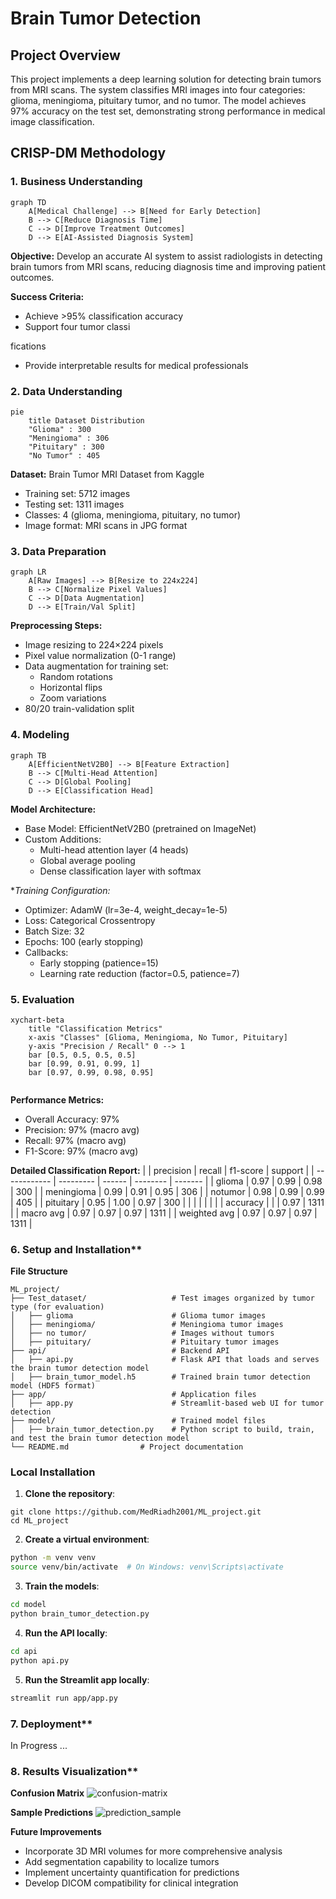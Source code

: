 # Brain Tumor Detection

## Project Overview

This project implements a deep learning solution for detecting brain tumors from MRI scans. The system classifies MRI images into four categories: glioma, meningioma, pituitary tumor, and no tumor. The model achieves 97% accuracy on the test set, demonstrating strong performance in medical image classification.

## CRISP-DM Methodology

### 1. Business Understanding

```mermaid
graph TD
    A[Medical Challenge] --> B[Need for Early Detection]
    B --> C[Reduce Diagnosis Time]
    C --> D[Improve Treatment Outcomes]
    D --> E[AI-Assisted Diagnosis System]
```

**Objective:** Develop an accurate AI system to assist radiologists in detecting brain tumors from MRI scans, reducing diagnosis time and improving patient outcomes.

**Success Criteria:**

- Achieve >95% classification accuracy
- Support four tumor classi

fications

- Provide interpretable results for medical professionals

### 2. Data Understanding

```mermaid
pie
    title Dataset Distribution
    "Glioma" : 300
    "Meningioma" : 306
    "Pituitary" : 300
    "No Tumor" : 405
```

**Dataset:** Brain Tumor MRI Dataset from Kaggle

- Training set: 5712 images
- Testing set: 1311 images
- Classes: 4 (glioma, meningioma, pituitary, no tumor)
- Image format: MRI scans in JPG format

### 3. Data Preparation

```mermaid
graph LR
    A[Raw Images] --> B[Resize to 224x224]
    B --> C[Normalize Pixel Values]
    C --> D[Data Augmentation]
    D --> E[Train/Val Split]
```

**Preprocessing Steps:**

- Image resizing to 224×224 pixels
- Pixel value normalization (0-1 range)
- Data augmentation for training set:
  - Random rotations
  - Horizontal flips
  - Zoom variations
- 80/20 train-validation split

### 4. Modeling

```mermaid
graph TB
    A[EfficientNetV2B0] --> B[Feature Extraction]
    B --> C[Multi-Head Attention]
    C --> D[Global Pooling]
    D --> E[Classification Head]
```

**Model Architecture:**

- Base Model: EfficientNetV2B0 (pretrained on ImageNet)
- Custom Additions:
  - Multi-head attention layer (4 heads)
  - Global average pooling
  - Dense classification layer with softmax

\*_Training Configuration:_

- Optimizer: AdamW (lr=3e-4, weight_decay=1e-5)
- Loss: Categorical Crossentropy
- Batch Size: 32
- Epochs: 100 (early stopping)
- Callbacks:
  - Early stopping (patience=15)
  - Learning rate reduction (factor=0.5, patience=7)

### 5. Evaluation

```mermaid
xychart-beta
    title "Classification Metrics"
    x-axis "Classes" [Glioma, Meningioma, No Tumor, Pituitary]
    y-axis "Precision / Recall" 0 --> 1
    bar [0.5, 0.5, 0.5, 0.5]
    bar [0.99, 0.91, 0.99, 1]
    bar [0.97, 0.99, 0.98, 0.95]


```

**Performance Metrics:**

- Overall Accuracy: 97%
- Precision: 97% (macro avg)
- Recall: 97% (macro avg)
- F1-Score: 97% (macro avg)

**Detailed Classification Report:**
| | precision | recall | f1-score | support |
| ------------ | --------- | ------ | -------- | ------- |
| glioma | 0.97 | 0.99 | 0.98 | 300 |
| meningioma | 0.99 | 0.91 | 0.95 | 306 |
| notumor | 0.98 | 0.99 | 0.99 | 405 |
| pituitary | 0.95 | 1.00 | 0.97 | 300 |
| | | | | |
| accuracy | | | 0.97 | 1311 |
| macro avg | 0.97 | 0.97 | 0.97 | 1311 |
| weighted avg | 0.97 | 0.97 | 0.97 | 1311 |

### 6. Setup and Installation\*\*

**File Structure**

```
ML_project/
├── Test_dataset/             		# Test images organized by tumor type (for evaluation)
│   ├── glioma                		# Glioma tumor images
│   ├── meningioma/           		# Meningioma tumor images
│   ├── no tumor/             		# Images without tumors
│   ├── pituitary/            		# Pituitary tumor images
├── api/                      		# Backend API
│   ├── api.py                		# Flask API that loads and serves the brain tumor detection model
│   ├── brain_tumor_model.h5  		# Trained brain tumor detection model (HDF5 format)
├── app/                      		# Application files
│   ├── app.py                		# Streamlit-based web UI for tumor detection
├── model/                    		# Trained model files
│   ├── brain_tumor_detection.py    # Python script to build, train, and test the brain tumor detection model
└── README.md                # Project documentation
```

### Local Installation

1. **Clone the repository**:

```bash=
git clone https://github.com/MedRiadh2001/ML_project.git
cd ML_project
```

2. **Create a virtual environment**:

```bash
python -m venv venv
source venv/bin/activate  # On Windows: venv\Scripts\activate
```

3. **Train the models**:

```bash
cd model
python brain_tumor_detection.py
```

4. **Run the API locally**:

```bash
cd api
python api.py
```

5. **Run the Streamlit app locally**:

```bash
streamlit run app/app.py
```

### 7. Deployment\*\*

In Progress ...

### 8. Results Visualization\*\*

**Confusion Matrix**
![confusion-matrix](./README%20Assets/confusion-matrix.png)

**Sample Predictions**
![prediction_sample](./README%20Assets/prediction_sample.png)

**Future Improvements**

- Incorporate 3D MRI volumes for more comprehensive analysis
- Add segmentation capability to localize tumors
- Implement uncertainty quantification for predictions
- Develop DICOM compatibility for clinical integration
